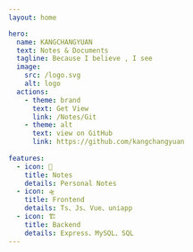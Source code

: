 ```yaml
---
layout: home

hero:
  name: KANGCHANGYUAN
  text: Notes & Documents
  tagline: Because I believe , I see
  image:
    src: /logo.svg
    alt: logo
  actions:
    - theme: brand
      text: Get View
      link: /Notes/Git
    - theme: alt
      text: view on GitHub
      link: https://github.com/kangchangyuan
      
features:
  - icon: 📓
    title: Notes
    details: Personal Notes
  - icon: 🛸
    title: Frontend
    details: Ts、Js、Vue、uniapp
  - icon: 🏗️
    title: Backend
    details: Express、MySQL、SQL
---
```

